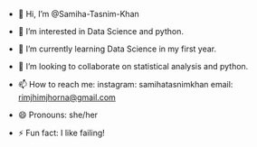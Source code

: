 - 👋 Hi, I’m @Samiha-Tasnim-Khan
- 👀 I’m interested in Data Science and python.
- 🌱 I’m currently learning Data Science in my first year.
- 💞️ I’m looking to collaborate on statistical analysis and python.
- 📫 How to reach me: instagram: samihatasnimkhan email: rimjhimjhorna@gmail.com 

- 😄 Pronouns: she/her
- ⚡ Fun fact: I like failing! 

<!---
Samiha-Tasnim-Khan/Samiha-Tasnim-Khan is a ✨ special ✨ repository because its `README.md` (this file) appears on your GitHub profile.
You can click the Preview link to take a look at your changes.
--->
